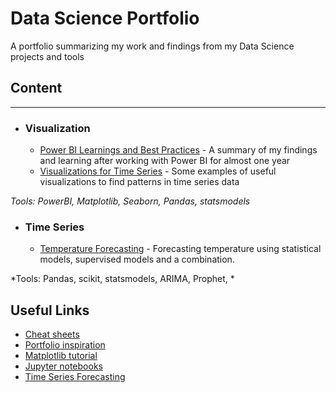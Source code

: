 # Data Science Portfolio
A portfolio summarizing my work and findings from my Data Science projects and tools


## Content
---
- ### Visualization
  - [Power BI Learnings and Best Practices](https://github.com/steeks91/Data-Science-Portfolio/Visualizations/PowerBI-learnings-best-practices.md) - A summary of my   findings and learning after working with Power BI for almost one year
  - [Visualizations for Time Series](https://github.com/steeks91/Data-Science-Portfolio/Visualizations/Visualizations-Time-Series.ipynb) - Some examples of useful visualizations to find patterns in time series data
      

*Tools: PowerBI, Matplotlib, Seaborn, Pandas, statsmodels*

- ### Time Series
  - [Temperature Forecasting](Data-Science-Portfolio/Time_Series/Time-Series-Forecasting.ipynb) - Forecasting temperature using statistical models, supervised models and a combination. 

*Tools: Pandas, scikit, statsmodels, ARIMA, Prophet, *



## Useful Links
- [Cheat sheets](https://github.com/kailashahirwar/cheatsheets-ai)
- [Portfolio inspiration](https://github.com/sajal2692/data-science-portfolio)
- [Matplotlib tutorial](http://nbviewer.jupyter.org/github/jrjohansson/scientific-python-lectures/blob/master/Lecture-4-Matplotlib.ipynb)
- [Jupyter notebooks](https://github.com/jupyter/jupyter/wiki/A-gallery-of-interesting-Jupyter-Notebooks)
- [Time Series Forecasting](https://otexts.org/fpp2/)
